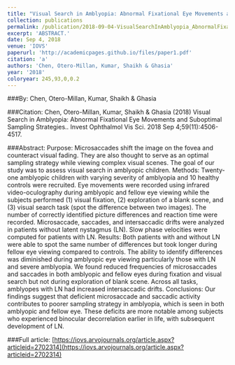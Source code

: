 ```yaml
---
title: "Visual Search in Amblyopia: Abnormal Fixational Eye Movements and Suboptimal Sampling Strategies."
collection: publications
permalink: /publication/2018-09-04-VisualSearchInAmblyopia_AbnormalFixationalEyeMovementsAndSubopt
excerpt: 'ABSTRACT.'
date: Sep 4, 2018
venue: 'IOVS'
paperurl: 'http://academicpages.github.io/files/paper1.pdf'
citation: 'a'
authors: 'Chen, Otero-Millan, Kumar, Shaikh & Ghasia'
year: '2018'
coloryear: 245,93,0,0.2
---
```


###By: 
Chen, Otero-Millan, Kumar, Shaikh & Ghasia

###Citation: 
Chen, Otero-Millan, Kumar, Shaikh & Ghasia (2018) Visual Search in Amblyopia: Abnormal Fixational Eye Movements and Suboptimal Sampling Strategies.. Invest Ophthalmol Vis Sci. 2018 Sep 4;59(11):4506-4517. 

###Abstract: 
Purpose: Microsaccades shift the image on the fovea and counteract visual fading. They are also thought to serve as an optimal sampling strategy while viewing complex visual scenes. The goal of our study was to assess visual search in amblyopic children.
Methods: Twenty-one amblyopic children with varying severity of amblyopia and 10 healthy controls were recruited. Eye movements were recorded using infrared video-oculography during amblyopic and fellow eye viewing while the subjects performed (1) visual fixation, (2) exploration of a blank scene, and (3) visual search task (spot the difference between two images). The number of correctly identified picture differences and reaction time were recorded. Microsaccade, saccades, and intersaccadic drifts were analyzed in patients without latent nystagmus (LN). Slow phase velocities were computed for patients with LN.
Results: Both patients with and without LN were able to spot the same number of differences but took longer during fellow eye viewing compared to controls. The ability to identify differences was diminished during amblyopic eye viewing particularly those with LN and severe amblyopia. We found reduced frequencies of microsaccades and saccades in both amblyopic and fellow eyes during fixation and visual search but not during exploration of blank scene. Across all tasks, amblyopes with LN had increased intersaccadic drifts.
Conclusions: Our findings suggest that deficient microsaccade and saccadic activity contributes to poorer sampling strategy in amblyopia, which is seen in both amblyopic and fellow eye. These deficits are more notable among subjects who experienced binocular decorrelation earlier in life, with subsequent development of LN.

###Full article: 
[https://iovs.arvojournals.org/article.aspx?articleid=2702314](https://iovs.arvojournals.org/article.aspx?articleid=2702314)

